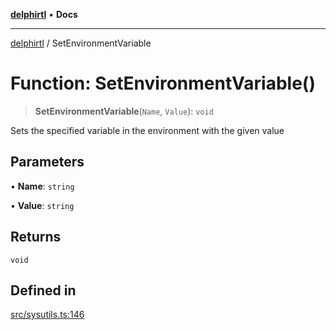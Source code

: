 [**delphirtl**](../README.md) • **Docs**

***

[delphirtl](../globals.md) / SetEnvironmentVariable

# Function: SetEnvironmentVariable()

> **SetEnvironmentVariable**(`Name`, `Value`): `void`

Sets the specified variable in the environment with the given value

## Parameters

• **Name**: `string`

• **Value**: `string`

## Returns

`void`

## Defined in

[src/sysutils.ts:146](https://github.com/chuacw/delphirtl/blob/9155347a443be8e1df1021d02dbd646d9cee97fc/src/sysutils.ts#L146)

